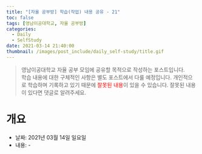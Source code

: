 ```yaml
---
title: "[자율 공부방] 학습(작업) 내용 공유 - 21"
toc: false
tags: [영남이공대학교, 자율 공부방]
categories:
  - Daily
  - SelfStudy
date: 2021-03-14 21:40:00
thumbnail: /images/post_include/daily_self-study/title.gif
---
```

> 영남이공대학교 자율 공부 모임에 공유할 목적으로 작성하는 포스트입니다.  
> 학습 내용에 대한 구체적인 사항은 별도 포스트에서 다룰 예정입니다.
> 개인적으로 학습하며 기록하고 있기 때문에 <font color='red'>잘못된 내용</font>이 있을 수 있습니다. 잘못된 내용이 있다면 댓글로 알려주세요.  

# 개요
* 날짜: 2021년 03월 14일 일요일
* 내용: -